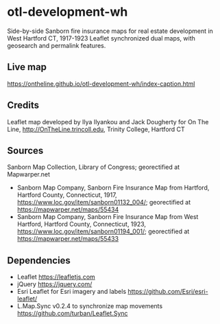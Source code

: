 # otl-development-wh
Side-by-side Sanborn fire insurance maps for real estate development in West Hartford CT, 1917-1923
Leaflet synchronized dual maps, with geosearch and permalink features.

## Live map
https://ontheline.github.io/otl-development-wh/index-caption.html

## Credits
Leaflet map developed by Ilya Ilyankou and Jack Dougherty for On The Line, http://OnTheLine.trincoll.edu, Trinity College, Hartford CT

## Sources
Sanborn Map Collection, Library of Congress; georectified at Mapwarper.net

- Sanborn Map Company, Sanborn Fire Insurance Map from Hartford, Hartford County, Connecticut, 1917, https://www.loc.gov/item/sanborn01132_004/; georectified at https://mapwarper.net/maps/55434
- Sanborn Map Company, Sanborn Fire Insurance Map from West Hartford, Hartford County, Connecticut, 1923, https://www.loc.gov/item/sanborn01194_001/; georectified at https://mapwarper.net/maps/55433

## Dependencies
- Leaflet https://leafletjs.com
- jQuery https://jquery.com/
- Esri Leaflet for Esri imagery and labels https://github.com/Esri/esri-leaflet/
- L.Map.Sync v0.2.4 to synchronize map movements https://github.com/turban/Leaflet.Sync

